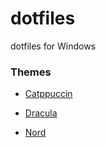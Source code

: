 # dotfiles

dotfiles for Windows

### Themes

- [Catppuccin](https://catppuccin-website.vercel.app/ports)

- [Dracula](https://draculatheme.com/)

- [Nord](https://www.nordtheme.com/ports)
